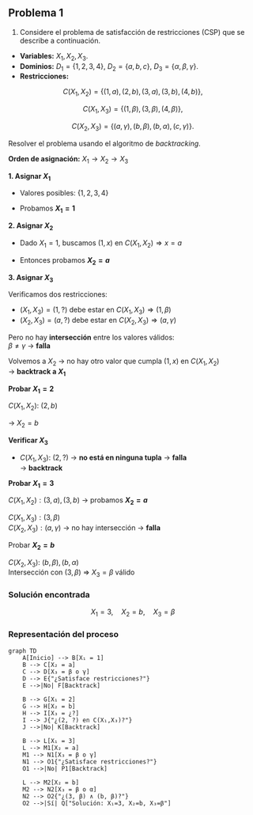 ## Problema 1

1. Considere el problema de satisfacción de restricciones (CSP) que se describe a continuación.

- **Variables:** $X_1, X_2, X_3$.
- **Dominios:** $D_1 = \{1, 2, 3, 4\}$, $D_2 = \{a, b, c\}$, $D_3 = \{\alpha, \beta, \gamma\}$.
- **Restricciones:**

$$
C(X_1, X_2) = \{(1, a), (2, b), (3, a), (3, b), (4, b)\}, \tag{1}
$$

$$
C(X_1, X_3) = \{(1, \beta), (3, \beta), (4, \beta)\}, \tag{2}
$$

$$
C(X_2, X_3) = \{(a, \gamma), (b, \beta), (b, \alpha), (c, \gamma)\}. \tag{3}
$$

Resolver el problema usando el algoritmo de *backtracking*.

**Orden de asignación:** $X_1 \to X_2 \to X_3$

**1. Asignar $X_1$**

- Valores posibles: $\{1, 2, 3, 4\}$

- Probamos **$X_1 = 1$**

**2. Asignar $X_2$**

- Dado $X_1 = 1$, buscamos $(1, x)$ en $C(X_1, X_2) \Rightarrow x = a$

- Entonces probamos **$X_2 = a$**

**3. Asignar $X_3$**

Verificamos dos restricciones:

- $(X_1, X_3) = (1, ?)$ debe estar en $C(X_1, X_3) \Rightarrow (1, \beta)$  
- $(X_2, X_3) = (a, ?)$ debe estar en $C(X_2, X_3) \Rightarrow (a, \gamma)$

Pero no hay **intersección** entre los valores válidos:  
$\beta \not= \gamma$ -> **falla**

Volvemos a $X_2$ -> no hay otro valor que cumpla $(1, x)$ en $C(X_1, X_2)$  
-> **backtrack a $X_1$**

**Probar $X_1 = 2$**

$C(X_1, X_2)$: $(2,b)$

-> $X_2 = b$

**Verificar $X_3$**

- $C(X_1, X_3):$ $(2, ?)$ -> **no está en ninguna tupla** -> **falla**  
-> **backtrack**

**Probar $X_1 = 3$**

$C(X_1, X_2): (3,a), (3,b)$ -> probamos **$X_2 = a$**

$C(X_1, X_3): (3, \beta)$  
$C(X_2, X_3): (a, \gamma)$ -> no hay intersección -> **falla**

Probar **$X_2 = b$**

$C(X_2, X_3):$ $(b, \beta), (b, \alpha)$  
Intersección con $(3, \beta)$ => $X_3 = \beta$ válido

### Solución encontrada

$$
X_1 = 3,\quad X_2 = b,\quad X_3 = \beta
$$

### Representación del proceso

```mermaid
graph TD
    A[Inicio] --> B[X₁ = 1]
    B --> C[X₂ = a]
    C --> D[X₃ = β o γ]
    D --> E{"¿Satisface restricciones?"}
    E -->|No| F[Backtrack]

    B --> G[X₁ = 2]
    G --> H[X₂ = b]
    H --> I[X₃ = ¿?]
    I --> J{"¿(2, ?) en C(X₁,X₃)?"}
    J -->|No| K[Backtrack]

    B --> L[X₁ = 3]
    L --> M1[X₂ = a]
    M1 --> N1[X₃ = β o γ]
    N1 --> O1{"¿Satisface restricciones?"}
    O1 -->|No| P1[Backtrack]

    L --> M2[X₂ = b]
    M2 --> N2[X₃ = β o α]
    N2 --> O2{"¿(3, β) ∧ (b, β)?"}
    O2 -->|Sí| Q["Solución: X₁=3, X₂=b, X₃=β"]
```

